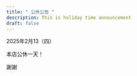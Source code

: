 ```yaml
---
title: " 公休公告 "
description: This is holiday time announcement
draft: false
---
```

2025年2月13（四）

本店公休一天！

謝謝